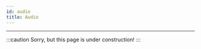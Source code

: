 ```yaml
---
id: audio
title: Audio
---
```


---------------

:::caution
Sorry, but this page is under construction!
:::